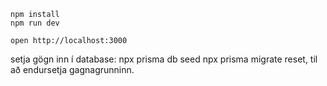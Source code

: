 ```
npm install
npm run dev
```

```
open http://localhost:3000
```
setja gögn inn í database:
npx prisma db seed
npx prisma migrate reset, til að endursetja gagnagrunninn.
